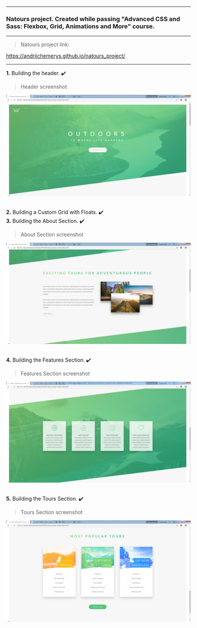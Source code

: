- - -
### Natours project. Created while passing "Advanced CSS and Sass: Flexbox, Grid, Animations and More" course.
- - -

> Natours project link:

https://andriichemerys.github.io/natours_project/

- - -

**1.** Building the header. :heavy_check_mark:   

> Header screenshot

![screenshot of the project header](https://github.com/AndriiChemerys/natours_project/blob/master/img/img_final_scrn/img-1.jpg)    <br/><br/>

**2.** Building a Custom Grid with Floats. :heavy_check_mark:   
**3.** Building the About Section. :heavy_check_mark:   

> About Section screenshot

![screenshot of the project about section](https://github.com/AndriiChemerys/natours_project/blob/master/img/img_final_scrn/img-2.jpg)    <br/><br/>

**4.** Building the Features Section. :heavy_check_mark:  

> Features Section screenshot

![screenshot of the project features section](https://github.com/AndriiChemerys/natours_project/blob/master/img/img_final_scrn/img-3.jpg)    <br/><br/>

**5.** Building the Tours Section. :heavy_check_mark:  

> Tours Section screenshot

![screenshot of the project tours section](https://github.com/AndriiChemerys/natours_project/blob/master/img/img_final_scrn/img-4.jpg)    <br/><br/>

